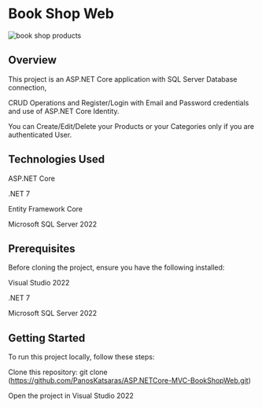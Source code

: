 # Book Shop Web
![book shop products](https://github.com/PanosKatsaras/ASP.NETCore-MVC-BookShopWeb/assets/93729093/0ec9e236-954b-449b-8d48-efd01ef109fb)

## Overview

This project is an ASP.NET Core application with SQL Server Database connection,

CRUD Operations and Register/Login with Email and Password credentials and use of ASP.NET Core Identity.

You can Create/Edit/Delete your Products or your Categories only if you are authenticated User.

## Technologies Used
ASP.NET Core

.NET 7

Entity Framework Core

Microsoft SQL Server 2022

## Prerequisites
Before cloning the project, ensure you have the following installed:

Visual Studio 2022

.NET 7

Microsoft SQL Server 2022

## Getting Started
To run this project locally, follow these steps:

Clone this repository: git clone (https://github.com/PanosKatsaras/ASP.NETCore-MVC-BookShopWeb.git)

Open the project in Visual Studio 2022

